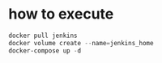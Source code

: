 how to execute
==============

```ps1
docker pull jenkins
docker volume create --name=jenkins_home
docker-compose up -d
```

